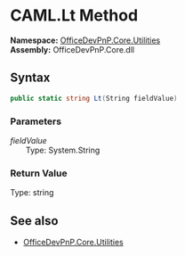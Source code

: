 # CAML.Lt Method  
  

**Namespace:** [OfficeDevPnP.Core.Utilities](OfficeDevPnP.Core.Utilities.md)  
**Assembly:** OfficeDevPnP.Core.dll  
## Syntax
```C#
public static string Lt(String fieldValue)
```
### Parameters
*fieldValue*  
&emsp;&emsp;Type: System.String  

### Return Value
Type: string  

## See also
- [OfficeDevPnP.Core.Utilities](OfficeDevPnP.Core.Utilities.md)
